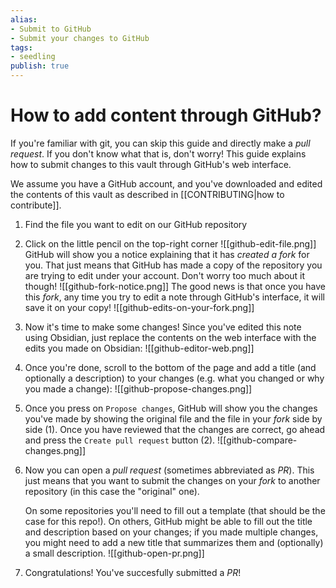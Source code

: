 ```yaml
---
alias: 
- Submit to GitHub
- Submit your changes to GitHub
tags:
- seedling
publish: true
---
```


# How to add content through GitHub?

If you're familiar with git, you can skip this guide and directly make a *pull request*. If you don't know what that is, don't worry! This guide explains how to submit changes to this vault through GitHub's web interface. 

We assume you have a GitHub account, and you've downloaded and edited the contents of this vault as described in [[CONTRIBUTING|how to contribute]].

1. Find the file you want to edit on our GitHub repository
2. Click on the little pencil on the top-right corner
	![[github-edit-file.png]]
	GitHub will show you a notice explaining that it has *created a fork* for you. That just means that GitHub has made a copy of the repository you are trying to edit under your account. Don't worry too much about it though!
	![[github-fork-notice.png]]
The good news is that once you have this *fork*, any time you try to edit a note through GitHub's interface, it will save it on your copy!
![[github-edits-on-your-fork.png]]
3. Now it's time to make some changes! Since you've edited this note using Obsidian, just replace the contents on the web interface with the edits you made on Obsidian:
	![[github-editor-web.png]]
4. Once you're done, scroll to the bottom of the page and add a title (and optionally a description) to your changes (e.g. what you changed or why you made a change):
	![[github-propose-changes.png]]
5. Once you press on `Propose changes`, GitHub will show you the changes you've made by showing the original file and the file in your *fork* side by side (1). Once you have reviewed that the changes are correct, go ahead and press the `Create pull request` button (2).
	![[github-compare-changes.png]]
6. Now you can open a *pull request* (sometimes abbreviated as *PR*). This just means that you want to submit the changes on your *fork* to another repository (in this case the "original" one). 

	On some repositories you'll need to fill out a template (that should be the case for this repo!). On others, GitHub might be able to fill out the title and description based on your changes; if you made multiple changes, you might need to add a new title that summarizes them and (optionally) a small description. 
	![[github-open-pr.png]]
7. Congratulations! You've succesfully submitted a *PR*!